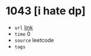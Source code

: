 # 1043 [i hate dp]
- `url` [link](https://leetcode.com/problems/partition-array-for-maximum-sum/description/?envType=daily-question&envId=2024-02-03)
- `time` 0
- `source` leetcode
- `tags` 

